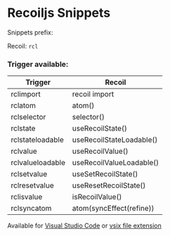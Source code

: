 # Recoiljs Snippets

Snippets prefix:

Recoil: `rcl` 

### Trigger available:

|Trigger|Recoil|
|-|-|
|rclimport|recoil import|
|rclatom|atom()|
|rclselector|selector()|
|rclstate|useRecoilState()|
|rclstateloadable|useRecoilStateLoadable()|
|rclvalue|useRecoilValue()|
|rclvalueloadable|useRecoilValueLoadable()|
|rclsetvalue|useSetRecoilState()|
|rclresetvalue|useResetRecoilState()|
|rclisvalue|isRecoilValue()|
|rclsyncatom|atom(syncEffect(refine))|

Available for [Visual Studio Code](https://marketplace.visualstudio.com/items?itemName=recoiljs-snippets.recoiljs-snippets) or [vsix file extension](https://github.com/JohanZasada/recoiljs-snippets/releases/download/v0.2.0/recoiljs-snippets-0.2.0.vsix)

